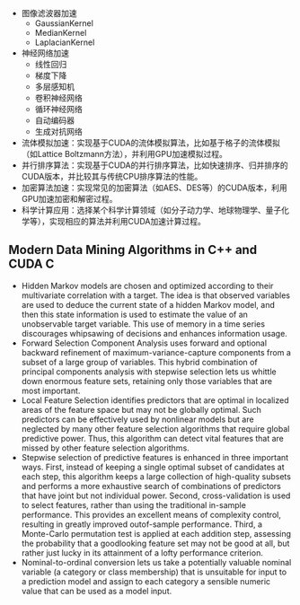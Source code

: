 



- 图像滤波器加速
  -  GaussianKernel
  -  MedianKernel
  -  LaplacianKernel
- 神经网络加速
  - 线性回归
  - 梯度下降
  - 多层感知机
  - 卷积神经网络
  - 循环神经网络
  - 自动编码器
  - 生成对抗网络
- 流体模拟加速：实现基于CUDA的流体模拟算法，比如基于格子的流体模拟（如Lattice Boltzmann方法），并利用GPU加速模拟过程。
- 并行排序算法：实现基于CUDA的并行排序算法，比如快速排序、归并排序的CUDA版本，并比较其与传统CPU排序算法的性能。
- 加密算法加速：实现常见的加密算法（如AES、DES等）的CUDA版本，利用GPU加速加密和解密过程。
- 科学计算应用：选择某个科学计算领域（如分子动力学、地球物理学、量子化学等），实现相应的算法并利用CUDA加速计算过程。


## Modern Data Mining Algorithms in C++ and CUDA C

- Hidden Markov models are chosen and optimized according
to their multivariate correlation with a target. The idea is that
observed variables are used to deduce the current state of a
hidden Markov model, and then this state information is used to
estimate the value of an unobservable target variable. This use of
memory in a time series discourages whipsawing of decisions and
enhances information usage.
- Forward Selection Component Analysis uses forward and
optional backward refinement of maximum-variance-capture
components from a subset of a large group of variables.
This hybrid combination of principal components analysis with
stepwise selection lets us whittle down enormous feature sets,
retaining only those variables that are most important.
- Local Feature Selection identifies predictors that are optimal
in localized areas of the feature space but may not be globally
optimal. Such predictors can be effectively used by nonlinear
models but are neglected by many other feature selection
algorithms that require global predictive power. Thus, this
algorithm can detect vital features that are missed by other feature
selection algorithms.
- Stepwise selection of predictive features is enhanced in three
important ways. First, instead of keeping a single optimal subset
of candidates at each step, this algorithm keeps a large collection
of high-quality subsets and performs a more exhaustive search of
combinations of predictors that have joint but not individual power.
Second, cross-validation is used to select features, rather than using
the traditional in-sample performance. This provides an excellent
means of complexity control, resulting in greatly improved outof-sample performance. Third, a Monte-Carlo permutation test is
applied at each addition step, assessing the probability that a goodlooking feature set may not be good at all, but rather just lucky in its
attainment of a lofty performance criterion.
- Nominal-to-ordinal conversion lets us take a potentially
valuable nominal variable (a category or class membership) that
is unsuitable for input to a prediction model and assign to each
category a sensible numeric value that can be used as a model
input.